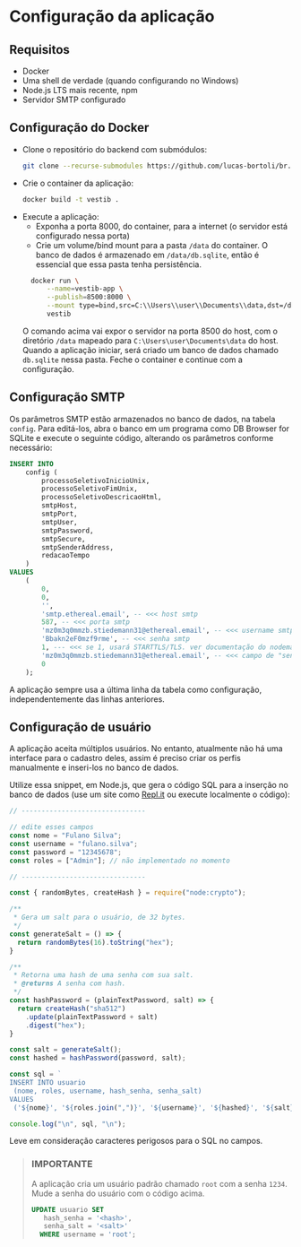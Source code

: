 # Configuração da aplicação
## Requisitos
- Docker
- Uma shell de verdade (quando configurando no Windows)
- Node.js LTS mais recente, npm
- Servidor SMTP configurado

## Configuração do Docker
- Clone o repositório do backend com submódulos:
  ```sh
  git clone --recurse-submodules https://github.com/lucas-bortoli/br.org.faculdadesdaindustria.vestibular.backend
  ```
- Crie o container da aplicação:
    ```sh
    docker build -t vestib .
    ```
- Execute a aplicação:
  - Exponha a porta 8000, do container, para a internet (o servidor está configurado nessa porta)
  - Crie um volume/bind mount para a pasta `/data` do container. O banco de dados é armazenado em `/data/db.sqlite`, então é essencial que essa pasta tenha persistência.
  ```sh
    docker run \
        --name=vestib-app \
        --publish=8500:8000 \
        --mount type=bind,src=C:\\Users\\user\\Documents\\data,dst=/data \
        vestib
  ```
  O comando acima vai expor o servidor na porta 8500 do host, com o diretório `/data` mapeado para `C:\Users\user\Documents\data` do host. Quando a aplicação iniciar, será criado um banco de dados chamado `db.sqlite` nessa pasta. Feche o container e continue com a configuração.

## Configuração SMTP
Os parâmetros SMTP estão armazenados no banco de dados, na tabela `config`. Para editá-los, abra o banco em um programa como DB Browser for SQLite e execute o seguinte código, alterando os parâmetros conforme necessário:
```sql
INSERT INTO
    config (
        processoSeletivoInicioUnix,
        processoSeletivoFimUnix,
        processoSeletivoDescricaoHtml,
        smtpHost,
        smtpPort,
        smtpUser,
        smtpPassword,
        smtpSecure,
        smtpSenderAddress,
        redacaoTempo
    )
VALUES
    (
        0,
        0,
        '',
        'smtp.ethereal.email', -- <<< host smtp
        587, -- <<< porta smtp
        'mz0m3q0mmzb.stiedemann31@ethereal.email', -- <<< username smtp
        'Bbakn2eF0mzf9rme', -- <<< senha smtp
        1, --- <<< se 1, usará STARTTLS/TLS. ver documentação do nodemailer https://nodemailer.com/smtp/
        'mz0m3q0mmzb.stiedemann31@ethereal.email', -- <<< campo de "sender address" dos e-mails enviados
        0
    );
```
A aplicação sempre usa a última linha da tabela como configuração, independentemente das linhas anteriores.

## Configuração de usuário
A aplicação aceita múltiplos usuários. No entanto, atualmente não há uma interface para o cadastro deles, assim é preciso criar os perfis manualmente e inseri-los no banco de dados.

Utilize essa snippet, em Node.js, que gera o código SQL para a inserção no banco de dados (use um site como [Repl.it](https://replit.com/) ou execute localmente o código):

```js
// -------------------------------

// edite esses campos
const nome = "Fulano Silva";
const username = "fulano.silva";
const password = "12345678";
const roles = ["Admin"]; // não implementado no momento

// -------------------------------

const { randomBytes, createHash } = require("node:crypto");

/**
 * Gera um salt para o usuário, de 32 bytes.
 */
const generateSalt = () => {
  return randomBytes(16).toString("hex");
}

/**
 * Retorna uma hash de uma senha com sua salt.
 * @returns A senha com hash.
 */
const hashPassword = (plainTextPassword, salt) => {
  return createHash("sha512")
    .update(plainTextPassword + salt)
    .digest("hex");
}

const salt = generateSalt();
const hashed = hashPassword(password, salt);

const sql = `
INSERT INTO usuario
 (nome, roles, username, hash_senha, senha_salt)
VALUES
 ('${nome}', '${roles.join(",")}', '${username}', '${hashed}', '${salt}');`;

console.log("\n", sql, "\n");
```

Leve em consideração caracteres perigosos para o SQL no campos.

> ### IMPORTANTE
>
> A aplicação cria um usuário padrão chamado `root` com a senha `1234`. Mude a senha do usuário com o código acima.
> ```sql
> UPDATE usuario SET 
>    hash_senha = '<hash>', 
>    senha_salt = '<salt>' 
>   WHERE username = 'root';
> ```